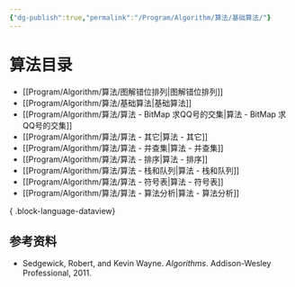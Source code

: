 ```yaml
---
{"dg-publish":true,"permalink":"/Program/Algorithm/算法/基础算法/"}
---
```


# 算法目录

- [[Program/Algorithm/算法/图解错位排列\|图解错位排列]]
- [[Program/Algorithm/算法/基础算法\|基础算法]]
- [[Program/Algorithm/算法/算法 - BitMap 求QQ号的交集\|算法 - BitMap 求QQ号的交集]]
- [[Program/Algorithm/算法/算法 - 其它\|算法 - 其它]]
- [[Program/Algorithm/算法/算法 - 并查集\|算法 - 并查集]]
- [[Program/Algorithm/算法/算法 - 排序\|算法 - 排序]]
- [[Program/Algorithm/算法/算法 - 栈和队列\|算法 - 栈和队列]]
- [[Program/Algorithm/算法/算法 - 符号表\|算法 - 符号表]]
- [[Program/Algorithm/算法/算法 - 算法分析\|算法 - 算法分析]]

{ .block-language-dataview}

## 参考资料

- Sedgewick, Robert, and Kevin Wayne. _Algorithms_. Addison-Wesley Professional, 2011.
